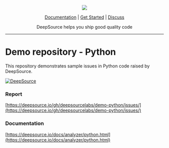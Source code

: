 <p align="center">
  <img src="https://cms.deepsource.io/logo-wordmark-dark.svg" />
</p>

<p align="center">
  <a href="https://deepsource.io/docs/">Documentation</a> |
  <a href="https://deepsource.io/signup/">Get Started</a> |
  <a href="https://discuss.deepsource.io/">Discuss</a>
</p>

<p align="center">
  DeepSource helps you ship good quality code
</p>

</p>

---

# Demo repository - Python

This repository demonstrates sample issues in Python code raised by DeepSource.

[![DeepSource](https://deepsource.io/gh/deepsourcelabs/demo-python.svg/?label=active+issues&show_trend=true)](https://deepsource.io/gh/deepsourcelabs/demo-python/?ref=repository-badge)

### Report

[https://deepsource.io/gh/deepsourcelabs/demo-python/issues/](https://deepsource.io/gh/deepsourcelabs/demo-python/issues/)

### Documentation

[https://deepsource.io/docs/analyzer/python.html](https://deepsource.io/docs/analyzer/python.html)
